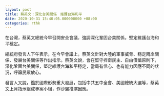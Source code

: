 ```yaml
---
layout: post
title: 蔡英文：深化台美關係　維護台海和平
date: 2020-10-31 15:40:05.000000000 +08:00
categories: rthk
---
```


在台灣，蔡英文總統今早召開安全會議，強調深化鞏固台美關係，堅定維護台海和平穩定。

總統府發言人下午表示，在今早會議上，蔡英文針對大陸的軍事威脅、穩定兩岸關係、發展台美關係等作出指示。蔡英文說，會在堅守捍衛民主、自由價值原則下，深化鞏固台美關係，堅定維護台海和平穩定，當局有信心、也有能力因應不同的狀況，呼籲民眾放心。

發言人又說，鑑於國際形勢重大發展，包括中共五中全會、美國總統大選等，蔡英文上月指示組成專案小組，作沙盤推演因應。
